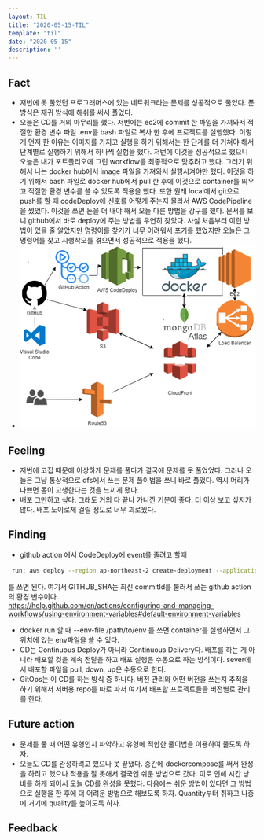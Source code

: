 ```yaml
---
layout: TIL
title: "2020-05-15-TIL"
template: "til"
date: "2020-05-15"
description: ''
---
```



## Fact

- 저번에 못 풀었던 프로그래머스에 있는 네트워크라는 문제를 성공적으로 풀었다. 푼 방식은 재귀 방식에 해쉬를 써서 풀었다.
- 오늘은 CD를 거의 마무리를 했다. 저번에는 ec2에 commit 한 파일을 가져와서 적절한 환경 변수 파일 .env를 bash 파일로 복사 한 후에 프로젝트를 실행했다. 이렇게 먼저 한 이유는 이미지를 가지고 실행을 하기 위해서는 한 단계를 더 거쳐야 해서 단계별로 실행하기 위해서 하나씩 실험을 했다. 저번에 이것을 성공적으로 했으니 오늘은 내가 포트폴리오에 그린 workflow를 최종적으로 맞추려고 했다. 그러기 위해서 나는 docker hub에서 image 파일을 가져와서 실행시켜야만 했다. 이것을 하기 위해서 bash 파일로 docker hub에서 pull 한 후에 이것으로 container를 띄우고 적절한 환경 변수를 쓸 수 있도록 적용을 했다. 또한 원래 local에서 git으로 push를 할 때 codeDeploy에 신호를 어떻게 주는지 몰라서 AWS CodePipeline을 썼었다. 이것을 쓰면 돈을 더 내야 해서 오늘 다른 방법을 강구를 했다. 문서를 보니 github에서 바로 deploy에 주는 방법을 우연히 찾았다. 사실 처음부터 이런 방법이 있을 줄 알았지만 명령어를 찾기가 너무 어려워서 포기를 했었지만 오늘은 그 명령어를 찾고 시행착오를 겪으면서 성공적으로 적용을 했다.
- ![](static/workflow.png)

## Feeling

- 저번에 고집 때문에 이상하게 문제를 풀다가 결국에 문제를 못 풀었었다. 그러나 오늘은 그냥 통상적으로 dfs에서 쓰는 문제 풀이법을 쓰니 바로 풀었다. 역시 머리가 나쁘면 몸이 고생한다는 것을 느끼게 됐다.
- 배포 그만하고 싶다. 그래도 거의 다 끝나 가니깐 기분이 좋다. 더 이상 보고 싶지가 않다. 배포 노이로제 걸릴 정도로 너무 괴로웠다.


## Finding

- github action 에서 CodeDeploy에 event를 줄려고 할때  

```bash
 run: aws deploy --region ap-northeast-2 create-deployment --application-name 이름 --deployment-config-name 이름 --deployment-group-name 이름 --github-location repository=이름,commitId=${GITHUB_SHA}
```

 를 쓰면 된다. 여기서 GITHUB_SHA는 최신 commitId를 불러서 쓰는 github action의 환경 변수이다.  
  <https://help.github.com/en/actions/configuring-and-managing-workflows/using-environment-variables#default-environment-variables>  

- docker run 할 때 --env-file /path/to/env 를 쓰면 container를 실행하면서 그 위치에 있는 env파일을 쓸 수 있다.
- CD는 Continuous Deploy가 아니라 Continuous Delivery다. 배포를 하는 게 아니라 배포할 것을 계속 전달을 하고 배포 실행은 수동으로 하는 방식이다. sever에서 배포할 파일을 pull, down, up은 수동으로 한다.
- GitOps는 이 CD를 하는 방식 중 하나다. 버전 관리와 어떤 버전을 쓰는지 추적을 하기 위해서 서버용 repo를 따로 파서 여기서 배포할 프로젝트들을 버전별로 관리를 한다.

## Future action

- 문제를 풀 때 어떤 유형인지 파악하고 유형에 적합한 풀이법을 이용하여 풀도록 하자.
- 오늘도 CD를 완성하려고 했으나 못 끝냈다. 중간에 dockercompose를 써서 완성을 하려고 했으나 적용을 잘 못해서 결국엔 쉬운 방법으로 갔다. 이로 인해 시간 낭비를 하게 되어서 오늘 CD를 완성을 못했다. 다음에는 쉬운 방법이 있다면 그 방법으로 실행을 한 후에 더 어려운 방법으로 해보도록 하자. Quantity부터 취하고 나중에 거기에 quality를 높이도록 하자.

## Feedback
